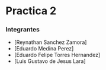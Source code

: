 # Practica 2

### Integrantes 
- [Reynathan Sanchez Zamora]
- [Eduardo Medina Perez]
- [Eduardo Felipe Torres Hernandez]
- [Luis Gustavo de Jesus Lara]
